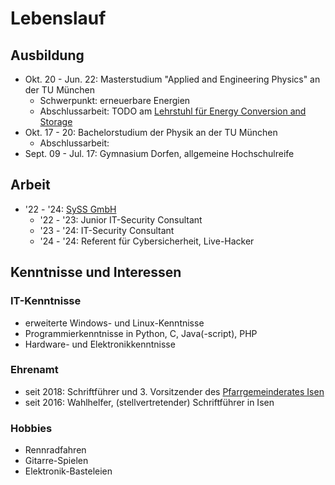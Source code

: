 # Lebenslauf

## Ausbildung
- Okt. 20 - Jun. 22: Masterstudium "Applied and Engineering Physics" an der TU München
    - Schwerpunkt: erneuerbare Energien
    - Abschlussarbeit: TODO am [Lehrstuhl für Energy Conversion and Storage](https://www.ph.nat.tum.de/energy/ecs/)
- Okt. 17 - 20: Bachelorstudium der Physik an der TU München
    - Abschlussarbeit: 
- Sept. 09 - Jul. 17: Gymnasium Dorfen, allgemeine Hochschulreife

## Arbeit
- '22 - '24: [SySS GmbH](https://www.syss.de/)
    - '22 - '23: Junior IT-Security Consultant
    - '23 - '24: IT-Security Consultant
    - '24 - '24: Referent für Cybersicherheit, Live-Hacker

## Kenntnisse und Interessen
### IT-Kenntnisse
- erweiterte Windows- und Linux-Kenntnisse
- Programmierkenntnisse in Python, C, Java(-script), PHP
- Hardware- und Elektronikkenntnisse

### Ehrenamt
- seit 2018: Schriftführer und 3. Vorsitzender des [Pfarrgemeinderates Isen](https://www.erzbistum-muenchen.de/pfarrei/pv-isen/cont/74614)
- seit 2016: Wahlhelfer, (stellvertretender) Schriftführer in Isen

### Hobbies
- Rennradfahren
- Gitarre-Spielen
- Elektronik-Basteleien